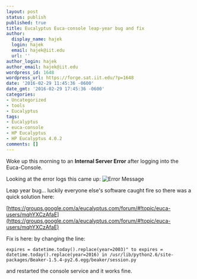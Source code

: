 ```yaml
---
layout: post
status: publish
published: true
title: Eucalyptus Euca-console leap-year bug and fix
author:
  display_name: hajek
  login: hajek
  email: hajek@iit.edu
  url: ''
author_login: hajek
author_email: hajek@iit.edu
wordpress_id: 1648
wordpress_url: https://forge.sat.iit.edu/?p=1648
date: '2016-02-29 11:45:36 -0600'
date_gmt: '2016-02-29 17:45:36 -0600'
categories:
- Uncategorized
- tools
- Eucalyptus
tags:
- Eucalyptus
- euca-console
- HP Eucalyptus
- HP Eucalyptus 4.0.2
comments: []
---
```

Woke up this morning to an **Internal Server Error** after logging into the Euca-Console.

Looking at the error logs this came up:
![*Error Message*](/assets/2016/02/desktop-1_002-768x432.png)

Leap year bug...  luckily everyone else's software caught fire so there was a quick solution here:

[https://groups.google.com/a/eucalyptus.com/forum/#!topic/euca-users/mqhYXCzAfaE](https://groups.google.com/a/eucalyptus.com/forum/#!topic/euca-users/mqhYXCzAfaE)

Fix is here: by changing the line: 

``` expires = datetime.today().replace(year=2003)" to expires = datetime.today().replace(year=2016) in /usr/lib/python2.6/site-packages/Beaker-1.5.4-py2.6.egg/beaker/session.py ```

and restarted the console service and it works fine.
